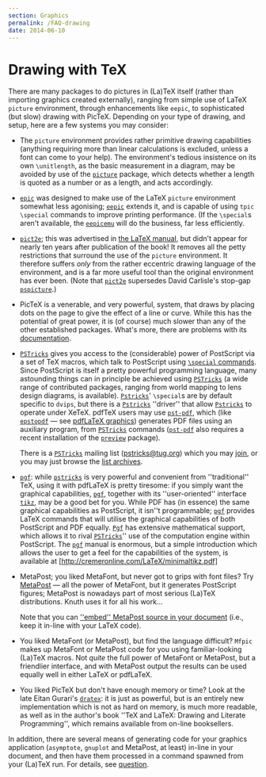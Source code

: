 ```yaml
---
section: Graphics
permalink: /FAQ-drawing
date: 2014-06-10
---
```


# Drawing with TeX

There are many packages to do pictures in (La)TeX itself (rather than
importing graphics created externally), ranging from simple use of
LaTeX `picture` environment, through enhancements like
`eepic`, to 
sophisticated (but slow) drawing with PicTeX. Depending on your type
of drawing, and setup, here are a few systems you may consider:
  

-  The `picture` environment provides rather primitive
    drawing capabilities (anything requiring more than linear
    calculations is excluded, unless a font can come to your help).  The
    environment's tedious insistence on its own `\unitlength`, as the
    basic measurement in a diagram, may be avoided by use of the
    [`picture`](https://ctan.org/pkg/picture) package, which detects whether a length is quoted
    as a number or as a length, and acts accordingly.
-  [`epic`](https://ctan.org/pkg/epic) was designed to make use of the LaTeX
    `picture` environment somewhat less agonising;
    [`eepic`](https://ctan.org/pkg/eepic) extends it, and is capable of using `tpic`
    `\special` commands to improve printing performance.  (If the
    `\special`s aren't available, the [`eepicemu`](https://ctan.org/pkg/eepic) will do the
    business, far less efficiently.
-  [`pict2e`](https://ctan.org/pkg/pict2e); this was advertised in 
    [the LaTeX manual](/FAQ-latex-books), but didn't appear for nearly
    ten years after publication of the book!  It removes all the petty
    restrictions that surround the use of the `picture`
    environment.  It therefore suffers _only_ from the rather
    eccentric drawing language of the environment, and is a far more
    useful tool than the original environment has ever been.  (Note that
    [`pict2e`](https://ctan.org/pkg/pict2e) supersedes David Carlisle's stop-gap
    [`pspicture`](https://ctan.org/pkg/pspicture).)
-  PicTeX is a venerable, and very powerful, system, that draws
    by placing dots on the page to give the effect of a line or curve.  While
    this has the potential of great power, it is (of course) much slower
    than any of the other established packages.  What's more, there
    are problems with its [documentation](/FAQ-docpictex).
-  [`PSTricks`](https://ctan.org/pkg/PSTricks) gives you access to the (considerable) power of
    PostScript via a set of TeX macros, which talk to PostScript using 
    [`\special` commands](/FAQ-specials).  Since PostScript is itself a
    pretty powerful programming language, many astounding things can in
    principle be achieved using [`PSTricks`](https://ctan.org/pkg/PSTricks) (a wide range of
    contributed packages, ranging from world mapping to lens design
    diagrams, is available).
    [`Pstricks`](https://ctan.org/pkg/Pstricks)' `\special`s are
    by default specific to `dvips`, but there is
    a [`Pstricks`](https://ctan.org/pkg/Pstricks) ''driver'' that allow [`Pstricks`](https://ctan.org/pkg/Pstricks) to
    operate under XeTeX.  pdfTeX users may use [`pst-pdf`](https://ctan.org/pkg/pst-pdf),
    which (like [`epstopdf`](https://ctan.org/pkg/epstopdf)&nbsp;&mdash; see 
    [pdfLaTeX graphics](/FAQ-pdftexgraphics)) generates
    PDF files using an auxiliary program, from [`PSTricks`](https://ctan.org/pkg/PSTricks)
    commands ([`pst-pdf`](https://ctan.org/pkg/pst-pdf) also requires a recent installation of
    the [`preview`](https://ctan.org/pkg/preview) package).
  

    There is a [`PSTricks`](https://ctan.org/pkg/PSTricks) mailing list
    (<a href="mailto:pstricks@tug.org">pstricks@tug.org</a>) which you may
    [join](http://tug.org/mailman/listinfo/pstricks), or you may
    just browse the 
    [list archives](http://tug.org/pipermail/pstricks/).
-  [`pgf`](https://ctan.org/pkg/pgf): while [`pstricks`](https://ctan.org/pkg/pstricks) is very powerful and
    convenient from ''traditional'' TeX, using it with pdfLaTeX is
    pretty tiresome: if you 
    simply want the graphical capabilities, [`pgf`](https://ctan.org/pkg/pgf), together with
    its ''user-oriented'' interface [`tikz`](https://ctan.org/pkg/tikz), may be a good
    bet for you.  While PDF has (in essence) the same graphical
    capabilities as PostScript, it isn''t programmable; [`pgf`](https://ctan.org/pkg/pgf) provides
    LaTeX commands that will utilise the graphical capabilities of
    both PostScript and PDF equally.  [`Pgf`](https://ctan.org/pkg/Pgf) has extensive
    mathematical support, which allows it to rival [`PSTricks`](https://ctan.org/pkg/PSTricks)''
    use of the computation engine within PostScript.
    The [`pgf`](https://ctan.org/pkg/pgf) manual is enormous, but a simple introduction which
    allows the user to get a feel for the capabilities of the system, is
    available at [http://cremeronline.com/LaTeX/minimaltikz.pdf]
-  MetaPost; you liked MetaFont, but never got to grips with font files?
    Try [MetaPost](/FAQ-MP)&nbsp;&mdash;
    all the power of MetaFont, but it generates PostScript figures; MetaPost
    is nowadays part of most serious (La)TeX distributions.  Knuth
    uses it for all his work&hellip;
  

    Note that you can 
    [''embed'' MetaPost source in your document](/FAQ-inlgrphapp) (i.e.,
    keep it in-line with your LaTeX code).
-  You liked MetaFont (or MetaPost), but find the language difficult?
    `Mfpic` makes up MetaFont or MetaPost code for you using
    familiar-looking (La)TeX macros.  Not _quite_ the full power
    of MetaFont or MetaPost, but a friendlier interface, and with MetaPost output
    the results can be used equally well in either LaTeX or pdfLaTeX.
-  You liked PicTeX but don't have enough memory or time?  Look
    at the late Eitan Gurari's [`dratex`](https://ctan.org/pkg/dratex): it is just as powerful,
    but is an entirely new implementation which is not as hard on
    memory, is much more readable,
    as well as in the author's book ''TeX and LaTeX: Drawing and
    Literate Programming'', which remains available from on-line
    booksellers.

In addition, there are several means of generating code for your
graphics application (`asymptote`, `gnuplot` and
MetaPost, at least) in-line in your document, and then have them
processed in a command spawned from your (La)TeX run.  For details,
see [question](/FAQ-inlgrphapp).

